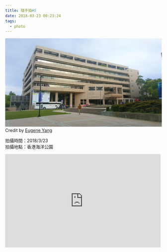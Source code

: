 ```yaml
---
title: 隨手拍#5
date: 2018-03-23 00:23:24
tags:
  - photo
---
```


![](/image/20180321_163505_1.jpg)
Credit by [Eugene Yang](https://eugene87222.github.io/)

拍攝時間：2018/3/23  
拍攝地點：香港海洋公園

<iframe src="https://www.google.com/maps/embed?pb=!1m14!1m8!1m3!1d3622.23914149435!2d120.99679941454163!3d24.787263527249685!3m2!1i1024!2i768!4f13.1!3m3!1m2!1s0x0%3A0x9d8d2713a6d09b34!2sNational+Chiao+Tung+University+Library!5e0!3m2!1sen!2stw!4v1521736460632" width="500" height="300" frameborder="0" style="border:0" allowfullscreen></iframe>